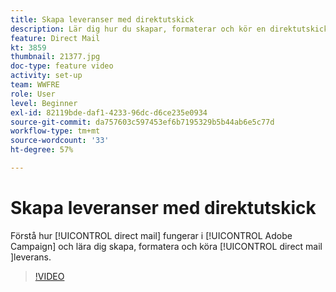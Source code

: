 ```yaml
---
title: Skapa leveranser med direktutskick
description: Lär dig hur du skapar, formaterar och kör en direktutskicksleverans.
feature: Direct Mail
kt: 3859
thumbnail: 21377.jpg
doc-type: feature video
activity: set-up
team: WWFRE
role: User
level: Beginner
exl-id: 82119bde-daf1-4233-96dc-d6ce235e0934
source-git-commit: da757603c597453ef6b7195329b5b44ab6e5c77d
workflow-type: tm+mt
source-wordcount: '33'
ht-degree: 57%

---
```


# Skapa leveranser med direktutskick

Förstå hur [!UICONTROL direct mail] fungerar i [!UICONTROL Adobe Campaign] och lära dig skapa, formatera och köra [!UICONTROL direct mail ]leverans.

>[!VIDEO](https://video.tv.adobe.com/v/21377?quality=12)
